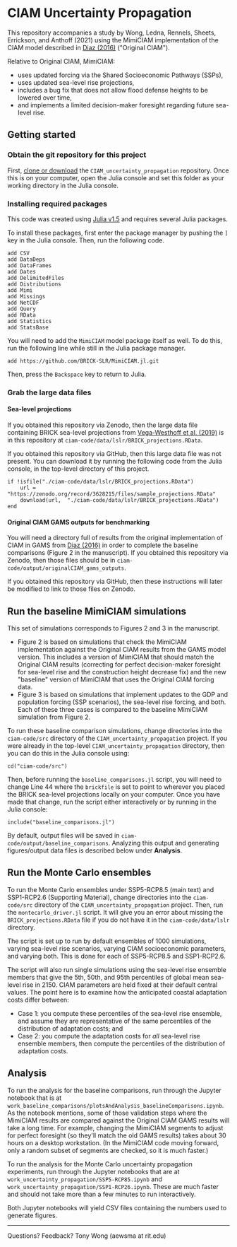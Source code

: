 # CIAM Uncertainty Propagation

This repository accompanies a study by Wong, Ledna, Rennels, Sheets, Errickson, and Anthoff (2021) using the MimiCIAM implementation of the CIAM model described in [Diaz (2016)](https://doi.org/10.1007/s10584-016-1675-4) ("Original CIAM").

Relative to Original CIAM, MimiCIAM:
* uses updated forcing via the Shared Socioeconomic Pathways (SSPs),
* uses updated sea-level rise projections,
* includes a bug fix that does not allow flood defense heights to be lowered over time,
* and implements a limited decision-maker foresight regarding future sea-level rise.

## Getting started

### Obtain the git repository for this project

First, [clone or download](https://git-scm.com/book/en/v2/Git-Basics-Getting-a-Git-Repository) the `CIAM_uncertainty_propagation` repository. Once this is on your computer, open the Julia console and set this folder as your working directory in the Julia console.

### Installing required packages

This code was created using [Julia v1.5](https://julialang.org/downloads/) and requires several Julia packages.

To install these packages, first enter the package manager by pushing the `]` key in the Julia console. Then, run the following code.

```
add CSV
add DataDeps
add DataFrames
add Dates
add DelimitedFiles
add Distributions
add Mimi
add Missings
add NetCDF
add Query
add RData
add Statistics
add StatsBase
```

You will need to add the `MimiCIAM` model package itself as well. To do this, run the following line while still in the Julia package manager.

```
add https://github.com/BRICK-SLR/MimiCIAM.jl.git
```

Then, press the `Backspace` key to return to Julia.

### Grab the large data files

#### Sea-level projections

If you obtained this repository via Zenodo, then the large data file containing BRICK sea-level projections from [Vega-Westhoff et al. (2019)](https://doi.org/10.1029/2018EF001082) is in this repository at `ciam-code/data/lslr/BRICK_projections.RData`.

If you obtained this repository via GitHub, then this large data file was not present. You can download it by running the following code from the Julia console, in the top-level directory of this project.

```
if !isfile("./ciam-code/data/lslr/BRICK_projections.RData")
    url = "https://zenodo.org/record/3628215/files/sample_projections.RData"
    download(url,  "./ciam-code/data/lslr/BRICK_projections.RData")
end
```
#### Original CIAM GAMS outputs for benchmarking

You will need a directory full of results from the original implementation of CIAM in GAMS from [Diaz (2016)](https://doi.org/10.1007/s10584-016-1675-4) in order to complete the baseline comparisons (Figure 2 in the manuscript). If you obtained this repository via Zenodo, then those files should be in `ciam-code/output/originalCIAM_gams_outputs`.

If you obtained this repository via GitHub, then these instructions will later be modified to link to those files on Zenodo.

## Run the baseline MimiCIAM simulations

This set of simulations corresponds to Figures 2 and 3 in the manuscript.
* Figure 2 is based on simulations that check the MimiCIAM implementation against the Original CIAM results from the GAMS model version. This includes a version of MimiCIAM that should match the Original CIAM results (correcting for perfect decision-maker foresight for sea-level rise and the construction height decrease fix) and the new "baseline" version of MimiCIAM that uses the Original CIAM forcing data.
* Figure 3 is based on simulations that implement updates to the GDP and population forcing (SSP scenarios), the sea-level rise forcing, and both. Each of these three cases is compared to the baseline MimiCIAM simulation from Figure 2.

To run these baseline comparison simulations, change directories into the `ciam-code/src` directory of the `CIAM_uncertainty_propagation` project. If you were already in the top-level `CIAM_uncertainty_propagation` directory, then you can do this in the Julia console using:
```
cd("ciam-code/src")
```

Then, before running the `baseline_comparisons.jl` script, you will need to change Line 44 where the `brickfile` is set to point to wherever you placed the BRICK sea-level projections locally on your computer. Once you have made that change, run the script either interactively or by running in the Julia console:
```
include("baseline_comparisons.jl")
```

By default, output files will be saved in `ciam-code/output/baseline_comparisons`. Analyzing this output and generating figures/output data files is described below under **Analysis**.

## Run the Monte Carlo ensembles

To run the Monte Carlo ensembles under SSP5-RCP8.5 (main text) and SSP1-RCP2.6 (Supporting Material), change directories into the `ciam-code/src` directory of the `CIAM_uncertainty_propagation` project. Then, run the `montecarlo_driver.jl` script. It will give you an error about missing the `BRICK_projections.RData` file if you do not have it in the `ciam-code/data/lslr` directory.

The script is set up to run by default ensembles of 1000 simulations, varying sea-level rise scenarios, varying CIAM socioeconomic parameters, and varying both. This is done for each of SSP5-RCP8.5 and SSP1-RCP2.6.

The script will also run single simulations using the sea-level rise ensemble members that give the 5th, 50th, and 95th percentiles of global mean sea-level rise in 2150. CIAM parameters are held fixed at their default central values. The point here is to examine how the anticipated coastal adaptation costs differ between:
* Case 1: you compute these percentiles of the sea-level rise ensemble, and assume they are representative of the same percentiles of the distribution of adaptation costs; and
* Case 2: you compute the adaptation costs for _all_ sea-level rise ensemble members, then compute the percentiles of the distribution of adaptation costs.

## Analysis

To run the analysis for the baseline comparisons, run through the Jupyter notebook that is at `work_baseline_comparisons/plotsAndAnalysis_baselineComparisons.ipynb`. As the notebook mentions, some of those validation steps where the MimiCIAM results are compared against the Original CIAM GAMS results will take a long time. For example, changing the MimiCIAM segments to adjust for perfect foresight (so they'll match the old GAMS results) takes about 30 hours on a desktop workstation. (In the MimiCIAM code moving forward, only a random subset of segments are checked, so it is much faster.)

To run the analysis for the Monte Carlo uncertainty propagation experiments, run through the Jupyter notebooks that are at `work_uncertainty_propagation/SSP5-RCP85.ipynb` and `work_uncertainty_propagation/SSP1-RCP26.ipynb`. These are much faster and should not take more than a few minutes to run interactively.

Both Jupyter notebooks will yield CSV files containing the numbers used to generate figures.

---

Questions? Feedback? Tony Wong (aewsma at rit.edu)
